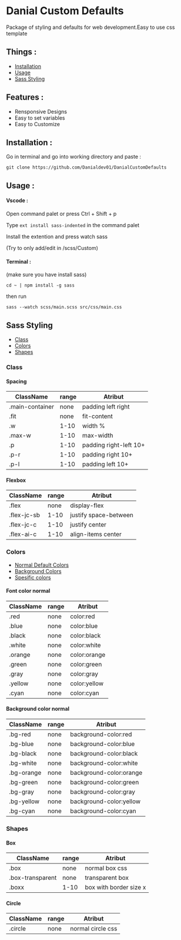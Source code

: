 # Danial Custom Defaults

Package of styling and defaults for web development.Easy to use css template 

## Things :
- [Installation](#installation)
- [Usage](#usage)
- [Sass Styling](#sass-styling)

## Features :

* Rensponsive Designs
* Easy to set variables
* Easy to Customize

## Installation :

Go in terminal and go into working directory and paste :

```
git clone https://github.com/Danialdev01/DanialCustomDefaults
```

## Usage :

#### Vscode :

Open command palet or press Ctrl + Shift + p

Type `ext install sass-indented` in the command palet

Install the extention and press watch sass

(Try to only add/edit in /scss/Custom)

#### Terminal :

(make sure you have install sass)

```
cd ~ | npm install -g sass
```

then run 

```
sass --watch scss/main.scss src/css/main.css
```

## Sass Styling
- [Class](#class)
- [Colors](#colors)
- [Shapes](#shapes)

### Class
#### Spacing
| ClassName         | range | Atribut               |
|-------------------|-------|-----------------------|
| .main-container   | none  | padding left right    |
| .fit              | none  | fit-content           |
| .w                | 1-10  | width %               |
| .max-w            | 1-10  | max-width             |
| .p                | 1-10  | padding right-left 10+|
| .p-r              | 1-10  | padding right 10+     |
| .p-l              | 1-10  | padding left 10+      |

#### Flexbox
| ClassName         | range |    Atribut            |
|-------------------|-------|-----------------------|
| .flex             | none  | display-flex          |
| .flex-jc-sb       | 1-10  | justify space-between |
| .flex-jc-c        | 1-10  | justify center        |
| .flex-ai-c        | 1-10  | align-items center    |

### Colors
- [Normal Default Colors](#font-color-normal)
- [Background Colors](#background-color-normal)
- [Spesific colors]()
#### Font color normal
| ClassName         | range |    Atribut            |
|-------------------|-------|-----------------------|
| .red              | none  | color:red             |
| .blue             | none  | color:blue            |
| .black            | none  | color:black           |
| .white            | none  | color:white           |
| .orange           | none  | color:orange          |
| .green            | none  | color:green           |
| .gray             | none  | color:gray            |
| .yellow           | none  | color:yellow          |
| .cyan             | none  | color:cyan            |

#### Background color normal
| ClassName         | range |    Atribut              |
|-------------------|-------|-------------------------|
| .bg-red           | none  | background-color:red    |
| .bg-blue          | none  | background-color:blue   |
| .bg-black         | none  | background-color:black  |
| .bg-white         | none  | background-color:white  | 
| .bg-orange        | none  | background-color:orange |
| .bg-green         | none  | background-color:green  |
| .bg-gray          | none  | background-color:gray   |
| .bg-yellow        | none  | background-color:yellow |
| .bg-cyan          | none  | background-color:cyan   |

### Shapes
#### Box
| ClassName         | range |    Atribut              |
|-------------------|-------|-------------------------|
| .box              | none  | normal box css          |
| .box-transparent  | none  | transparent box         |
| .boxx             | 1-10  | box with border size x |

#### Circle
| ClassName         | range |    Atribut              |
|-------------------|-------|-------------------------|
| .circle           | none  | normal circle css       |
